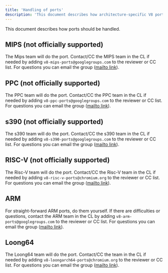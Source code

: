 ```yaml
---
title: 'Handling of ports'
description: 'This document describes how architecture-specific V8 ports should be handled.'
---
```

This document describes how ports should be handled.

## MIPS (not officially supported)

The Mips team will do the port. Contact/CC the MIPS team in the CL if needed by adding
`v8-mips-ports@googlegroups.com` to the reviewer or CC list. For questions you can email
the group ([mailto link](mailto://v8-mips-ports@googlegroups.com)).

## PPC (not officially supported)

The PPC team will do the port. Contact/CC the PPC team in the CL if needed by adding
`v8-ppc-ports@googlegroups.com` to the reviewer or CC list. For questions you can email
the group ([mailto link](mailto://v8-ppc-ports@googlegroups.com)).

## s390 (not officially supported)

The s390 team will do the port. Contact/CC the s390 team in the CL if needed by adding
`v8-s390-ports@googlegroups.com` to the reviewer or CC list. For questions you can email
the group ([mailto link](mailto://v8-s390-ports@googlegroups.com)).

## RISC-V (not officially supported)

The Risc-V team will do the port. Contact/CC the Risc-V team in the CL if needed by adding
`v8-risc-v-ports@chromium.org` to the reviewer or CC list. For questions you can email
the group ([mailto link](mailto://v8-risc-v-ports@chromium.org)).

## ARM

For straight-forward ARM ports, do them yourself. If there are difficulties or questions,
contact the ARM team in the CL by adding `v8-arm-ports@googlegroups.com` to the reviewer or
CC list. For questions you can email
the group ([mailto link](mailto://v8-arm-ports@googlegroups.com)).

## Loong64

The Loong64 team will do the port. Contact/CC the team in the CL if needed by adding
`v8-loongarch64-ports@chromium.org` to the reviewer or CC list. For questions you can email
the group ([mailto link](mailto://v8-loongarch64-ports@chromium.org)).
